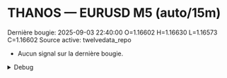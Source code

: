# THANOS — EURUSD M5 (auto/15m)
Dernière bougie: 2025-09-03 22:40:00  O=1.16602  H=1.16630  L=1.16573  C=1.16602
Source active: twelvedata_repo

- Aucun signal sur la dernière bougie.

<details><summary>Debug</summary>

- TD_API_KEY manquant.

</details>